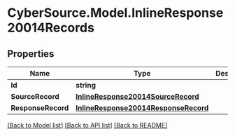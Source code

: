 # CyberSource.Model.InlineResponse20014Records
## Properties

Name | Type | Description | Notes
------------ | ------------- | ------------- | -------------
**Id** | **string** |  | [optional] 
**SourceRecord** | [**InlineResponse20014SourceRecord**](InlineResponse20014SourceRecord.md) |  | [optional] 
**ResponseRecord** | [**InlineResponse20014ResponseRecord**](InlineResponse20014ResponseRecord.md) |  | [optional] 

[[Back to Model list]](../README.md#documentation-for-models) [[Back to API list]](../README.md#documentation-for-api-endpoints) [[Back to README]](../README.md)

